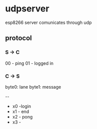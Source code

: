 # udpserver

esp8266 server comunicates through udp

## protocol

### S -> C

00 - ping
01 - logged in

### C -> S

byte0: lane
byte1: message

--

* x0 -login
* x1 - end
* x2 - pong
* x3 -

